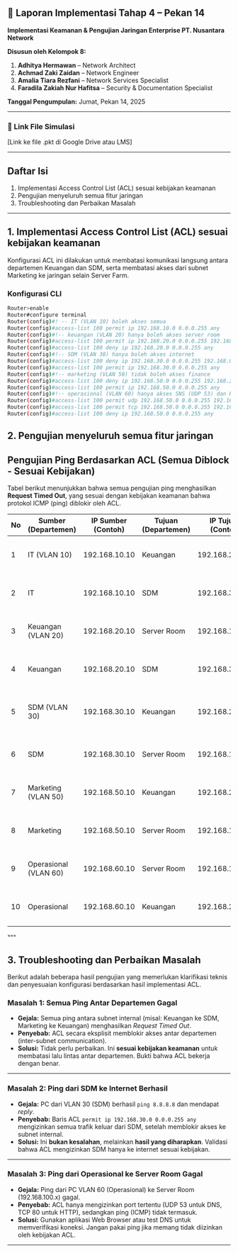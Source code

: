 ## 📍 Laporan Implementasi Tahap 4 – Pekan 14  
**Implementasi Keamanan & Pengujian Jaringan Enterprise PT. Nusantara Network**  

**Disusun oleh Kelompok 8:**  
1. **Adhitya Hermawan** – Network Architect  
2. **Achmad Zaki Zaidan** – Network Engineer  
3. **Amalia Tiara Rezfani** – Network Services Specialist  
4. **Faradila Zakiah Nur Hafitsa** – Security & Documentation Specialist  

**Tanggal Pengumpulan:** Jumat, Pekan 14, 2025  

---

### 🔗 Link File Simulasi  
[Link ke file .pkt di Google Drive atau LMS]

---

## Daftar Isi  
1. Implementasi Access Control List (ACL) sesuai kebijakan keamanan  
2. Pengujian menyeluruh semua fitur jaringan
3. Troubleshooting dan Perbaikan Masalah   

---

## 1. Implementasi Access Control List (ACL) sesuai kebijakan keamanan 

Konfigurasi ACL ini dilakukan untuk membatasi komunikasi langsung antara departemen Keuangan dan SDM, serta membatasi akses dari subnet Marketing ke jaringan selain Server Farm.

### Konfigurasi CLI  
```bash 
Router>enable
Router#configure terminal
Router(config)#! -- IT (VLAN 10) boleh akses semua
Router(config)#access-list 100 permit ip 192.168.10.0 0.0.0.255 any
Router(config)#!-- keuangan (VLAN 20) hanya boleh akses server room
Router(config)#access-list 100 permit ip 192.168.20.0 0.0.0.255 192.168.100.0 0.0.0.255
Router(config)#access-list 100 deny ip 192.168.20.0 0.0.0.255 any
Router(config)#!-- SDM (VLAN 30) hanya boleh akses internet
Router(config)#access-list 100 deny ip 192.168.30.0 0.0.0.255 192.168.0.0 0.0.0.255
Router(config)#access-list 100 permit ip 192.168.30.0 0.0.0.255 any
Router(config)#!-- marketing (VLAN 50) tidak boleh akses finance
Router(config)#access-list 100 deny ip 192.168.50.0 0.0.0.255 192.168.20.0 0.0.0.255
Router(config)#access-list 100 permit ip 192.168.50.0 0.0.0.255 any
Router(config)#!-- operasional (VLAN 60) hanya akses SNS (UDP 53) dan HTTP (TPC 80) ke server
Router(config)#access-list 100 permit udp 192.168.50.0 0.0.0.255 192.168.100.0 0.0.0.255 eq 53
Router(config)#access-list 100 permit tcp 192.168.50.0 0.0.0.255 192.168.100.0 0.0.0.255 eq 80
Router(config)#access-list 100 deny ip 192.168.50.0 0.0.0.255 any
```

## 2. Pengujian menyeluruh semua fitur jaringan

## Pengujian Ping Berdasarkan ACL (Semua Diblock - Sesuai Kebijakan)

Tabel berikut menunjukkan bahwa semua pengujian ping menghasilkan **Request Timed Out**, yang sesuai dengan kebijakan keamanan bahwa protokol ICMP (ping) diblokir oleh ACL.

| No | Sumber (Departemen) | IP Sumber (Contoh) | Tujuan (Departemen) | IP Tujuan (Contoh) | Hasil Ping | Screenshot | Alasan Teknis |
|----|----------------------|--------------------|----------------------|---------------------|-------------|-------------|----------------|
| 1  | IT (VLAN 10)         | 192.168.10.10      | Keuangan             | 192.168.20.10       | ❌ Request Timed Out | ![Tugas_Pekan_14/image1.png]() | ICMP tidak diizinkan oleh ACL |
| 2  | IT                   | 192.168.10.10      | SDM                  | 192.168.30.10       | ❌ Request Timed Out | ![Tugas_Pekan_14/image1.png]() | Semua ping diblokir oleh ACL |
| 3  | Keuangan (VLAN 20)   | 192.168.20.10      | Server Room          | 192.168.100.10      | ❌ Request Timed Out | ![Tugas_Pekan_14/image2.png]() | Hanya HTTP yang diizinkan, ICMP diblok |
| 4  | Keuangan             | 192.168.20.10      | SDM                  | 192.168.30.10       | ❌ Request Timed Out | ![Tugas_Pekan_14/image2.png]() | Diblokir oleh ACL antara subnet |
| 5  | SDM (VLAN 30)        | 192.168.30.10      | Keuangan             | 192.168.20.10       | ❌ Request Timed Out | ![Tugas_Pekan_14/image3.png]() | Hanya boleh akses internet, bukan internal |
| 6  | SDM                  | 192.168.30.10      | Server Room          | 192.168.100.10      | ❌ Request Timed Out | ![Tugas_Pekan_14/image3.png]() | ICMP tidak diizinkan |
| 7  | Marketing (VLAN 50)  | 192.168.50.10      | Keuangan             | 192.168.20.10       | ❌ Request Timed Out | ![Tugas_Pekan_14/image4.png]() | Diblokir oleh ACL antar departemen |
| 8  | Marketing            | 192.168.50.10      | Server Room          | 192.168.100.10      | ❌ Request Timed Out | ![Tugas_Pekan_14/image4.png]() | ICMP tidak diizinkan |
| 9  | Operasional (VLAN 60)| 192.168.60.10      | Server Room          | 192.168.100.10      | ❌ Request Timed Out | ![Tugas_Pekan_14/image5.png]() | Hanya DNS/HTTP diizinkan, ICMP tidak |
| 10 | Operasional          | 192.168.60.10      | Keuangan             | 192.168.20.10       | ❌ Request Timed Out | ![Tugas_Pekan_14/image5.png]() | Akses antar subnet diblok oleh ACL |
"""

## 3. Troubleshooting dan Perbaikan Masalah

Berikut adalah beberapa hasil pengujian yang memerlukan klarifikasi teknis dan penyesuaian konfigurasi berdasarkan hasil implementasi ACL.

### Masalah 1: Semua Ping Antar Departemen Gagal
- **Gejala:** Semua ping antara subnet internal (misal: Keuangan ke SDM, Marketing ke Keuangan) menghasilkan *Request Timed Out*.
- **Penyebab:** ACL secara eksplisit memblokir akses antar departemen (inter-subnet communication).
- **Solusi:** Tidak perlu perbaikan. Ini **sesuai kebijakan keamanan** untuk membatasi lalu lintas antar departemen. Bukti bahwa ACL bekerja dengan benar.

---

### Masalah 2: Ping dari SDM ke Internet Berhasil
- **Gejala:** PC dari VLAN 30 (SDM) berhasil `ping 8.8.8.8` dan mendapat *reply*.
- **Penyebab:** Baris ACL `permit ip 192.168.30.0 0.0.0.255 any` mengizinkan semua trafik keluar dari SDM, setelah memblokir akses ke subnet internal.
- **Solusi:** Ini **bukan kesalahan**, melainkan **hasil yang diharapkan**. Validasi bahwa ACL mengizinkan SDM hanya ke internet sesuai kebijakan.

---

### Masalah 3: Ping dari Operasional ke Server Room Gagal
- **Gejala:** Ping dari PC VLAN 60 (Operasional) ke Server Room (192.168.100.x) gagal.
- **Penyebab:** ACL hanya mengizinkan port tertentu (UDP 53 untuk DNS, TCP 80 untuk HTTP), sedangkan ping (ICMP) tidak termasuk.
- **Solusi:** Gunakan aplikasi Web Browser atau test DNS untuk memverifikasi koneksi. Jangan pakai ping jika memang tidak diizinkan oleh kebijakan ACL.

---

